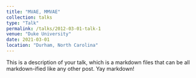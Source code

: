 ```yaml
---
title: "MVAE, MMVAE"
collection: talks
type: "Talk"
permalink: /talks/2012-03-01-talk-1
venue: "Duke University"
date: 2021-03-01
location: "Durham, North Carolina"
---
```


This is a description of your talk, which is a markdown files that can be all markdown-ified like any other post. Yay markdown!
